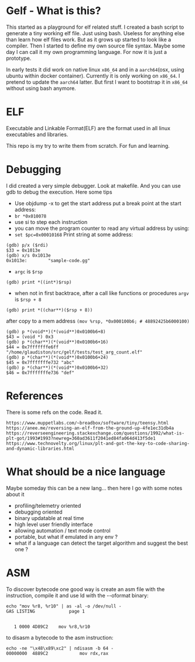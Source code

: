 Gelf - What is this?
====================
This started as a playground for elf related stuff. I created a bash script to generate a tiny working elf file. Just using bash. Useless for anything else than learn how elf files work. But as it grows up started to look like a compiler. Then I started to define my own source file syntax. Maybe some day I can call it my own programming language. For now it is just a prototype.

In early tests it did work on native linux `x86_64` and in a `aarch64`(osx, using ubuntu within docker container). Currently it is only working on `x86_64`. I pretend to update the `aarch64` latter. But first I want to bootstrap it in `x86_64` without using bash anymore.

ELF
===
Executable and Linkable Format(ELF) are the format used in all linux executables and libraries.

This repo is my try to write them from scratch. For fun and learning.

Debugging
=========
I did created a very simple debugger. Look at makefile. And you can use gdb to debug the execution. Here some tips
* Use objdump -x to get the start address
put a break point at the start address:
* `br *0x010078`
* use si to step each instruction
* you can move the program counter to read any virtual address by using:
* `set $pc=0x00010168`
Print string at some address:
```
(gdb) p/x ($rdi)
$33 = 0x1013e
(gdb) x/s 0x1013e
0x1013e:        "sample-code.gg"
```
* `argc` is `$rsp`
```
(gdb) print *((int*)$rsp)
```
* when not in first backtrace, after a call like functions or procedures `argv` is `$rsp + 8`
```
(gdb) print *((char**)($rsp + 8))
```
after copy to a mem address `(mov %rsp, *0x000100b6; # 48892425b6000100)`
```
(gdb) p *(void**)(*(void**)0x0100b6+8)
$43 = (void *) 0x3
(gdb) p *(char**)(*(void**)0x0100b6+16)
$44 = 0x7fffffffe6ff "/home/glaudiston/src/gelf/tests/test_arg_count.elf"
(gdb) p *(char**)(*(void**)0x0100b6+24)
$45 = 0x7fffffffe732 "abc"
(gdb) p *(char**)(*(void**)0x0100b6+32)
$46 = 0x7fffffffe736 "def"
```

References
==========
There is some refs on the code. Read it.
```
https://www.muppetlabs.com/~breadbox/software/tiny/teensy.html
https://anee.me/reversing-an-elf-from-the-ground-up-4fe1ec31db4a
https://reverseengineering.stackexchange.com/questions/1992/what-is-plt-got/1993#1993?newreg=360ad3611f2041ed84fa064d413f5de1
https://www.technovelty.org/linux/plt-and-got-the-key-to-code-sharing-and-dynamic-libraries.html
```

# What should be a nice language
Maybe someday this can be a new lang... then here I go with some notes about it
- profiling/telemetry oriented
- debugging oriented
- binary updatable at real time
- high level user friendly interface
- allowing automation / text mode control
- portable, but what if emulated in any env ?
- what if a language can detect the target algorithm and suggest the best one ?

ASM
===
To discover bytecode one good way is create an asm file with the instruction, compile it and use ld with the --oformat binary:
```
echo "mov %r8, %r10" | as -al -o /dev/null - 
GAS LISTING  			page 1


   1 0000 4D89C2   	mov %r8,%r10
```
to disasm a bytecode to the asm instruction:
```
echo -ne "\x48\x89\xc2" | ndisasm -b 64 -
00000000  4889C2            mov rdx,rax
```

